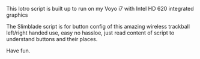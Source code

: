 This lotro script is built up to run on my Voyo i7 with Intel HD 620 integrated graphics 

The Slimblade script is for button config of this amazing wireless trackball left/right handed use, easy no hassloe, 
just read content of script to understand buttons and their places.

Have fun.
